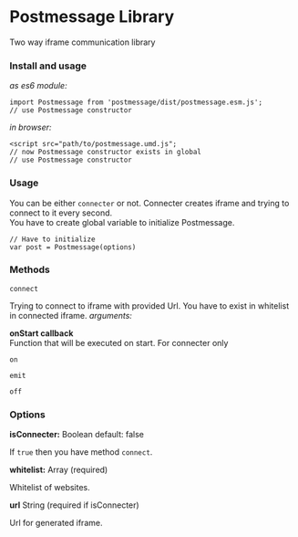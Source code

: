 # Postmessage Library
Two way iframe communication library  
  

### Install and usage  
    


_as es6 module:_  
```
import Postmessage from 'postmessage/dist/postmessage.esm.js';
// use Postmessage constructor
```  
  
_in browser:_  
```
<script src="path/to/postmessage.umd.js";
// now Postmessage constructor exists in global  
// use Postmessage constructor  
```  

  
### Usage    
   

  
You can be either `connecter` or not. Connecter creates iframe and trying to connect to it every second.  
You have to create global variable to initialize Postmessage.  
  
```
// Have to initialize
var post = Postmessage(options)
```  
  
### Methods    
  

  
`connect`    

Trying to connect to iframe with provided Url. You have to exist in whitelist in connected iframe.
_arguments:_  

**onStart callback**  
Function that will be executed on start. For connecter only  


`on`  
  
  
`emit`  
  
  
`off`  
  
  

### Options  

  

**isConnecter:** Boolean 
default: false  
  
If `true` then you have method `connect`.  
  

**whitelist:** Array (required)
   
Whitelist of websites.  
  
**url** String  (required if isConnecter)
  
Url for generated iframe.  
  
